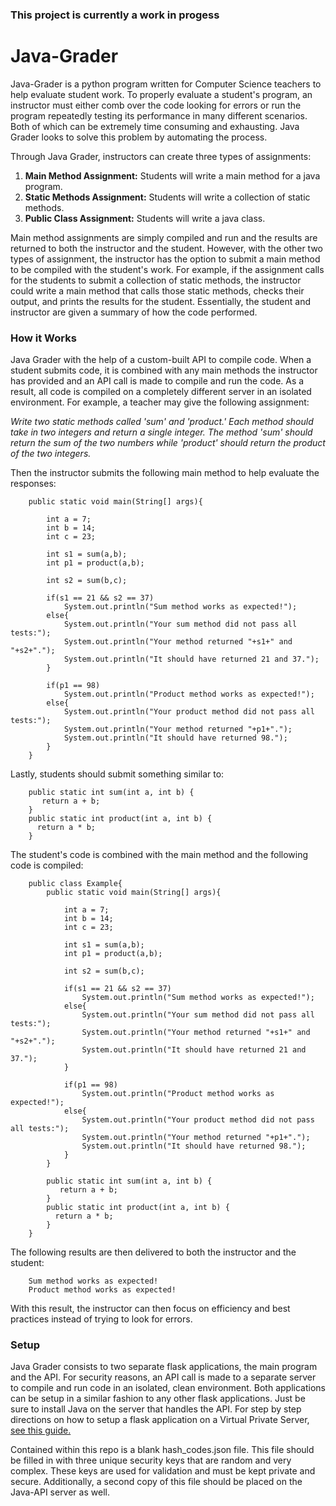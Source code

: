 ### This project is currently a work in progess

# Java-Grader

Java-Grader is a python program written for Computer Science teachers to help evaluate student work. To properly evaluate a student's program, an instructor must either comb over the code looking for errors or run the program repeatedly testing its performance in many different scenarios.  Both of which can be extremely time consuming and exhausting.  Java Grader looks to solve this problem by automating the process.


Through Java Grader, instructors can create three types of assignments:

1. **Main Method Assignment:** Students will write a main method for a java program.
2. **Static Methods Assignment:** Students will write a collection of static methods.
3. **Public Class Assignment:** Students will write a java class.

Main method assignments are simply compiled and run and the results are returned to both the instructor and the student.  However, with the other two types of assignment, the instructor has the option to submit a main method to be compiled with the student's work.  For example, if the assignment calls for the students to submit a collection of static methods, the instructor could write a main method that calls those static methods, checks their output, and prints the results for the student. Essentially, the student and instructor are given a summary of how the code performed.

### How it Works

Java Grader with the help of a custom-built API to compile code.  When a student submits code, it is combined with any main methods the instructor has provided and an API call is made to compile and run the code.  As a result, all code is compiled on a completely different server in an isolated environment.  For example, a teacher may give the following assignment:

*Write two static methods called 'sum' and 'product.' Each method should take in two integers and return a single integer. The method 'sum' should return the sum of the two numbers while 'product' should return the product of the two integers.*

Then the instructor submits the following main method to help evaluate the responses:

		public static void main(String[] args){

			int a = 7;
			int b = 14;
			int c = 23;

			int s1 = sum(a,b);
			int p1 = product(a,b);

			int s2 = sum(b,c);

			if(s1 == 21 && s2 == 37)
				System.out.println("Sum method works as expected!");
			else{
				System.out.println("Your sum method did not pass all tests:");
				System.out.println("Your method returned "+s1+" and "+s2+".");
				System.out.println("It should have returned 21 and 37.");
			}

			if(p1 == 98)
				System.out.println("Product method works as expected!");
			else{
				System.out.println("Your product method did not pass all tests:");
				System.out.println("Your method returned "+p1+".");
				System.out.println("It should have returned 98.");
			}
		}

Lastly, students should submit something similar to:

		public static int sum(int a, int b) {
		   return a + b;
		}
		public static int product(int a, int b) {
		  return a * b;
		}

The student's code is combined with the main method and the following code is compiled:

		public class Example{
			public static void main(String[] args){

				int a = 7;
				int b = 14;
				int c = 23;

				int s1 = sum(a,b);
				int p1 = product(a,b);

				int s2 = sum(b,c);

				if(s1 == 21 && s2 == 37)
					System.out.println("Sum method works as expected!");
				else{
					System.out.println("Your sum method did not pass all tests:");
					System.out.println("Your method returned "+s1+" and "+s2+".");
					System.out.println("It should have returned 21 and 37.");
				}

				if(p1 == 98)
					System.out.println("Product method works as expected!");
				else{
					System.out.println("Your product method did not pass all tests:");
					System.out.println("Your method returned "+p1+".");
					System.out.println("It should have returned 98.");
				}
			}

			public static int sum(int a, int b) {
			   return a + b;
			}
			public static int product(int a, int b) {
			  return a * b;
			}
		}

The following results are then delivered to both the instructor and the student:

		Sum method works as expected!
		Product method works as expected!

With this result, the instructor can then focus on efficiency and best practices instead of trying to look for errors.

### Setup

Java Grader consists to two separate flask applications, the main program and the API.  For security reasons, an API call is made to a separate server to compile and run code in an isolated, clean environment.  Both applications can be setup in a similar fashion to any other flask applications.  Just be sure to install Java on the server that handles the API.  For step by step directions on how to setup a flask application on a Virtual Private Server, [see this guide.](https://github.com/acronymcreations/Linux-Server-Setup)

Contained within this repo is a blank hash_codes.json file.  This file should be filled in with three unique security keys that are random and very complex.  These keys are used for validation and must be kept private and secure.  Additionally, a second copy of this file should be placed on the Java-API server as well.











